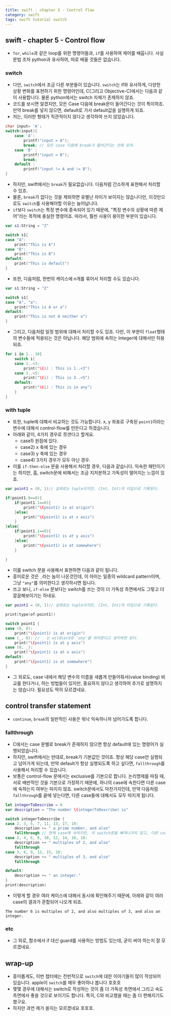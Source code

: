 ```yaml
---
title: swift - chapter 5 - Control flow
category: swift
tags: swift tutorial switch
---
```


## swift - chapter 5 - Control flow

- `for`, `while`과 같은 loop를 위한 명령어들과, `if`를 사용하여 제어를 배웁니다. 사실 문법 조차 python과 유사하여, 따로 배울 것들은 없습니다.

### switch

- 다만, `switch`에서 조금 다른 부분들이 있습니다. `switch`는 if와 유사하게, 다양한 상황 변화를 표현하기 위한 명령어인데, C(그리고 Objective-C)에서는 다음과 같이 사용합니다. 물론 python에서는 switch 자체가 존재하지 않죠.
- 코드를 보시면 알겠지만, 모든 Case 다음에 break문이 들어간다는 것이 특이하죠. 만약 break를 넣지 않으면, default로 가서 default값을 실행하게 되죠.
- 저는, 이러한 형태가 직관적이지 않다고 생각하여 쓰지 않았습니다.

```c
char input= 'A';
switch(input){
    case 'A': 
        printf("input = A");
        break; // 모든 case 다음에 break가 들어간다는 것에 유의. 
    case 'B' : 
        printf("input = B");
        break;  
    default :    
        printf("input != A and != B");
}
```

- 하지만, swift에서는 `break`가 필요없습니다. 다음처럼 간소하게 표현해서 처리할 수 있죠. 
- 물론, `break`가 없다는 것을 제외하면 유별난 차이가 보이지는 않습니다만, 이것만으로도 `switch`를 사용해야할 이유는 늘어납니다. 
- `if`보다 `switch`는 특정 변수에 종속되어 있기 때문에, "특정 변수의 상황에 따른 제어"라는 목적에 충실한 명령어죠. 따라서, 훨씬 사용이 용이한 부분이 있습니다.

```swift
var s1:String = "Z"

switch s1{
case "A":
    print("This is A")
case "B":
    print("This is B")
default:
    print("This is default")
}
```

- 또한, 다음처럼, 한번의 케이스에 n개를 묶어서 처리할 수도 있습니다.

```swift
var s1:String = "Z"

switch s1{
case "A", "a":
    print("This is A or a")
default:
    print("This is not A neither a")
}
```

- 그리고, 다음처럼 일정 범위에 대해서 처리할 수도 있죠. 다만, 이 부분이 `float`형태의 변수들에 적용되는 것은 아닙니다. 해당 범위에 속하는 Integer에 대해서만 허용되죠.

```swift
for i in 1...10{
    switch i{
    case 1..<3:
        print("\(i) : This is 1..<3")
    case 3..<5:
        print("\(i) : This is 3..<5")
    default:
        print("\(i) : This is in any")
    }
}
```

### with tuple 

- 또한, tuple에 대해서 비교하는 것도 가능합니다. x, y 좌표로 구축된 `point1`이라는 변수에 대해서 control-flow를 만든다고 하겠습니다.
- 아래와 같이, 4가지 경우로 쪼갠다고 할게요.
  - case1) 원점에 있다. 
  - case2) x 축에 있는 경우 
  - case3) y 축에 있는 경우 
  - case4) 3가지 경우가 모두 아닌 경우.
- 이를 `if-then-else` 문을 사용해서 처리할 경우, 다음과 같습니다. 익숙한 패턴이기는 하지만, 흠, switch문에 비해서는 조금 지저분하고 가독성이 떨어지는 느낌이 있죠.

```swift
var point1 = (0, 1)// 실제로는 tuple이지만, (Int, Int)의 타입으로 기록된다.

if(point1.0==0){
    if(point1.1==0){
        print("\(point1) is at origin")
    }else{
        print("\(point1) is at x axis")
    }
}else{
    if(point1.1==0){
        print("\(point1) is at y axis")
    }else{
        print("\(point1) is at somewhere")
    }
    
}
```

- 이를 switch 문을 사용해서 표현하면 다음과 같이 됩니다.
- 흥미로운 것은 `_`라는 놈이 나온것인데, 이 아이는 일종의 wildcard pattern이며, 그냥 `"any"`를 의미한다고 생각하시면 됩니다.
- 쓰고 보니, `if-else` 문보다는 switch를 쓰는 것이 더 가독성 측면에서도 그렇고 더 깔끔해보이기는 하네요.

```swift
var point1 = (0, 1)// 실제로는 tuple이지만, (Int, Int)의 타입으로 기록된다.

print(type(of:point1))

switch point1 {
case (0, 0):
    print("\(point1) is at origin")
case (_, 0): // _ 는 wildcard로 'any'를 의미한다고 생각하면 된다. 
    print("\(point1) is at y axis")
case (0, _):
    print("\(point1) is at x axis")
default:
    print("\(point1) is at somewhere")
}
```

- 그 외로도, case 내에서 해당 변수의 이름을 새롭게 만들어줘서(value binding) 비교를 한다거나, 하는 방법들이 있지만, 중요하지 않다고 생각하여 추가로 설명하지는 않습니다. 필요성도 딱히 모르겠네요.

## control transfer statement

- `continue`, `break`의 일반적인 사용은 워낙 익숙하니까 넘어가도록 합니다.

### fallthrough

- C에서는 case 문별로 break가 존재하지 않으면 항상 default에 있는 명령어가 실행되었습니다. 
- 하지만, swift에서는 반대로, break가 기본값인 것이죠. 항상 해당 case만 실행되고 넘어가게 되는데, 만약 default가 항상 실행되도록 하고 싶다면, `fallthrough`를 사용해서 처리할 수 있습니다.
- 보통은 control-flow 문에서는 exclusive를 기본으로 합니다. 논리명제를 따질 때, 서로 배반적인 것을 기본으로 가정하기 때문에, 하나의 case에 속한다면 다른 case에 속하는지 여부는 따지지 않죠. switch문에서도 마찬가지인데, 만약 다음처럼 `fallthrough`를 끝에 넣는다면, 다른 case들에 대해서도 모두 따지게 됩니다.

```swift
let integerToDescribe = 6
var description = "The number \(integerToDescribe) is"

switch integerToDescribe {
case 2, 3, 5, 7, 11, 13, 17, 19:
    description += " a prime number, and also"
    fallthrough // 현재 case에 속하지만, 이 switch문을 빠져나가지 않고, 다른 case에 대해서도 맞는지 체크함.
case 2, 4, 6, 8, 10, 12, 14, 16, 18:
    description += " multiples of 2, and also"
    fallthrough
case 3, 6, 9, 12, 15, 18:
    description += " multiples of 3, and also"
    fallthrough

default:
    description += " an integer."
}
print(description)
```

- 이렇게 할 경우 여러 케이스에 대해서 동시에 확인해주기 때문에, 아래와 같이 여러 case의 결과가 혼합되어 나오게 되죠.

```plaintext
The number 6 is multiples of 2, and also multiples of 3, and also an integer.
```

### etc

- 그 외로, 함수에서 if 대신 guard를 사용하는 방법도 있는데, 굳이 써야 하는지 잘 모르겠네요.

## wrap-up

- 흥미롭게도, 이번 챕터에는 전반적으로 `switch`에 대한 이야기들이 많이 작성되어 있습니다. apple이 `switch`를 매우 좋아하나 봅니다 호호호
- 몇몇 경우에 대해서는 switch로 작성하는 것이 좀 더 가독성 측면에서 그리고 속도 측면에서 좋을 것으로 보이기도 합니다. 특히, C와 비교했을 때는 좀 더 편해지기도 했구요.
- 하지만 과연 제가 쓸지는 모르겠네요 호호호.
